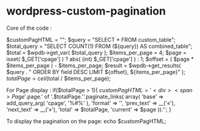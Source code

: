 # wordpress-custom-pagination

Core of the code : 

  $customPagHTML     = "";
  $query             = "SELECT * FROM custom_table";
  $total_query     = "SELECT COUNT(1) FROM (${query}) AS combined_table";
  $total             = $wpdb->get_var( $total_query );
  $items_per_page = 4;
  $page             = isset( $_GET['cpage'] ) ? abs( (int) $_GET['cpage'] ) : 1;
  $offset         = ( $page * $items_per_page ) - $items_per_page;
  $result         = $wpdb->get_results( $query . " ORDER BY field DESC LIMIT ${offset}, ${items_per_page}" );
  $totalPage         = ceil($total / $items_per_page);

For Page display :
  if($totalPage > 1){
    $customPagHTML     =  '<div><span>Page '.$page.' of '.$totalPage.'</span>'.paginate_links( array(
    'base' => add_query_arg( 'cpage', '%#%' ),
    'format' => '',
    'prev_text' => __('&laquo;'),
    'next_text' => __('&raquo;'),
    'total' => $totalPage,
    'current' => $page
    )).'</div>';
  }
  
To display the pagination on the page:
  echo $customPagHTML;  
